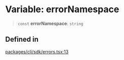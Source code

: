 # Variable: errorNamespace

> `const` **errorNamespace**: `string`

## Defined in

[packages/cli/sdk/errors.tsx:13](https://github.com/andreisergiu98/baeta/blob/277f62f15bfdecc05d507a84e60b62e5bc08a747/packages/cli/sdk/errors.tsx#L13)
